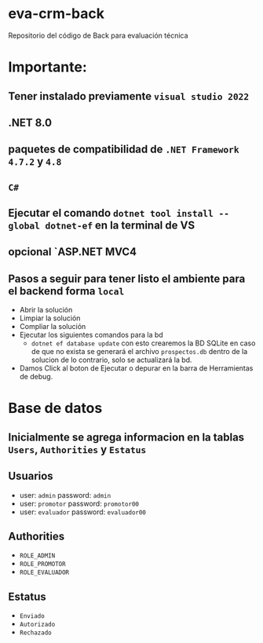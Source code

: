 # eva-crm-back
Repositorio del código de Back para evaluación técnica

# Importante: 
## Tener instalado previamente `visual studio 2022` 
## .NET 8.0
## paquetes de compatibilidad de `.NET Framework 4.7.2` y `4.8`
## `C#`
## Ejecutar el comando `dotnet tool install --global dotnet-ef` en la terminal de VS
## opcional `ASP.NET MVC4

## Pasos a seguir para tener listo el ambiente para el backend forma `local`
- Abrir la solución
- Limpiar la solución
- Compliar la solución
- Ejecutar los siguientes comandos para la bd
	- `dotnet ef database update` con esto crearemos la BD SQLite en caso de que no exista se generará el archivo `prospectos.db` dentro de la solucion
	de lo contrario, solo se actualizará la bd. 
- Damos Click al boton de Ejecutar o depurar en la barra de Herramientas de debug.

# Base de datos
## Inicialmente se agrega informacion en la tablas `Users`, `Authorities` y `Estatus`

## Usuarios
- user: `admin`       password: `admin` 
- user: `promotor`   password: `promotor00`
- user: `evaluador`   password: `evaluador00`

## Authorities
- `ROLE_ADMIN`
- `ROLE_PROMOTOR`
- `ROLE_EVALUADOR`

## Estatus
- `Enviado`
- `Autorizado`
- `Rechazado`

